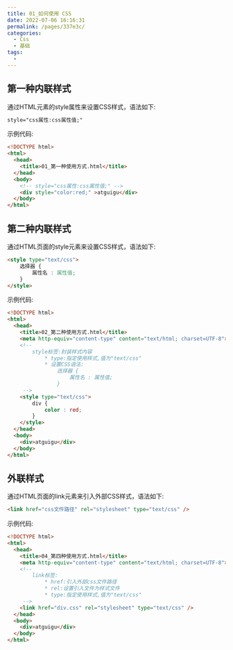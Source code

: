 ```yaml
---
title: 01_如何使用 CSS
date: 2022-07-06 16:16:31
permalink: /pages/337e3c/
categories:
  - Css
  - 基础
tags:
  - 
---
```

## 第一种内联样式

通过HTML元素的style属性来设置CSS样式，语法如下:

```html
style="css属性:css属性值;"
```

示例代码:

```html
<!DOCTYPE html><html>  <head>    <title>01_第一种使用方式.html</title>  </head>  <body>    <!-- style="css属性:css属性值;" -->	<div style="color:red;" >atguigu</div>  </body></html>
```

## 第二种内联样式

通过HTML页面的style元素来设置CSS样式，语法如下:

```html
<style type="text/css">	选择器 {		属性名 : 属性值;	}</style>
```

示例代码:

```html
<!DOCTYPE html><html>  <head>    <title>02_第二种使用方式.html</title>    <meta http-equiv="content-type" content="text/html; charset=UTF-8">	<!-- 		style标签:封装样式内容			* type:指定使用样式,值为"text/css"			* 设置CSS语法:				选择器 {					属性名 : 属性值;				}	 -->	<style type="text/css">		div {			color : red;		}	</style>  </head>  <body>    <div>atguigu</div>  </body></html>
```

## 外联样式

通过HTML页面的link元素来引入外部CSS样式，语法如下:

```html
<link href="css文件路径" rel="stylesheet" type="text/css" />
```

示例代码:

```html
<!DOCTYPE html><html>  <head>    <title>04_第四种使用方式.html</title>    <meta http-equiv="content-type" content="text/html; charset=UTF-8">	<!-- 		link标签:			* href:引入外部css文件路径			* rel:设置引入文件为样式文件			* type:指定使用样式,值为"text/css"	 -->	<link href="div.css" rel="stylesheet" type="text/css" />  </head>  <body>    <div>atguigu</div>  </body></html>
```